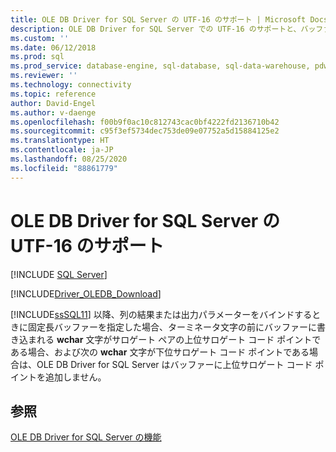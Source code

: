 ```yaml
---
title: OLE DB Driver for SQL Server の UTF-16 のサポート | Microsoft Docs
description: OLE DB Driver for SQL Server での UTF-16 のサポートと、バッファーに上位サロゲート コード ポイントが追加される場合について説明します。
ms.custom: ''
ms.date: 06/12/2018
ms.prod: sql
ms.prod_service: database-engine, sql-database, sql-data-warehouse, pdw
ms.reviewer: ''
ms.technology: connectivity
ms.topic: reference
author: David-Engel
ms.author: v-daenge
ms.openlocfilehash: f00b9f0ac10c812743cac0bf4222fd2136710b42
ms.sourcegitcommit: c95f3ef5734dec753de09e07752a5d15884125e2
ms.translationtype: HT
ms.contentlocale: ja-JP
ms.lasthandoff: 08/25/2020
ms.locfileid: "88861779"
---
```

# <a name="utf-16-support-in-ole-db-driver-for-sql-server"></a>OLE DB Driver for SQL Server の UTF-16 のサポート
[!INCLUDE [SQL Server](../../../includes/applies-to-version/sql-asdb-asdbmi-asa-pdw.md)]

[!INCLUDE[Driver_OLEDB_Download](../../../includes/driver_oledb_download.md)]

  [!INCLUDE[ssSQL11](../../../includes/sssql11-md.md)] 以降、列の結果または出力パラメーターをバインドするときに固定長バッファーを指定した場合、ターミネータ文字の前にバッファーに書き込まれる **wchar** 文字がサロゲート ペアの上位サロゲート コード ポイントである場合、および次の **wchar** 文字が下位サロゲート コード ポイントである場合は、OLE DB Driver for SQL Server はバッファーに上位サロゲート コード ポイントを追加しません。  
  
## <a name="see-also"></a>参照  
 [OLE DB Driver for SQL Server の機能](../../oledb/features/oledb-driver-for-sql-server-features.md)   
  
  
